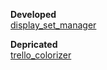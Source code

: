 **Developed**  
[display_set_manager](https://github.com/barbatulum/display_set_manager)

**Depricated**  
[trello_colorizer](https://github.com/barbatulum/trello_colorizer)

